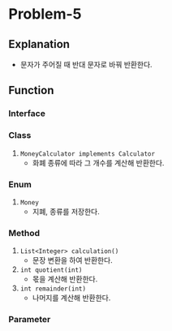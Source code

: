 # Problem-5

## Explanation
- 문자가 주어질 때 반대 문자로 바꿔 반환한다.

## Function
### Interface

### Class
1. `MoneyCalculator implements Calculator`
   - 화폐 종류에 따라 그 개수를 계산해 반환한다.

### Enum
1. `Money`
   - 지폐, 종류를 저장한다.

### Method
1. `List<Integer> calculation()`
   - 문장 변환을 하여 반환한다.
2. `int quotient(int)`
   - 몫을 계산해 반환한다.
3. `int remainder(int)`
   - 나머지를 계산해 반환한다.

### Parameter
